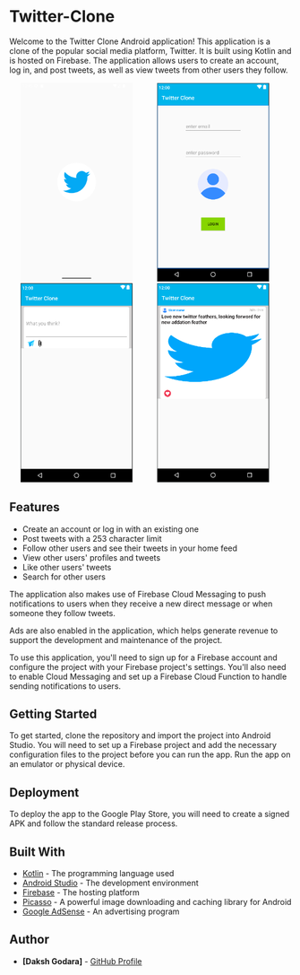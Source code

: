 # Twitter-Clone

Welcome to the Twitter Clone Android application! This application is a clone of the popular social media platform, Twitter. It is built using Kotlin and is hosted on Firebase. The application allows users to create an account, log in, and post tweets, as well as view tweets from other users they follow.

<p>
 <img src="https://github.com/dakshgodara2001/Twitter-Clone/blob/main/images/Screenshot_20230110_004700.png" width="200" style="margin: 0 20px;">
 <img src="https://github.com/dakshgodara2001/Twitter-Clone/blob/main/images/Screen%20Shot%202023-01-10%20at%206.56.37%20PM.png" width="200" style="margin: 0 20px;">
 <img src="https://github.com/dakshgodara2001/Twitter-Clone/blob/main/images/Screen%20Shot%202023-01-10%20at%207.03.04%20PM.png" width="200" style="margin: 0 20px;">
 <img src="https://github.com/dakshgodara2001/Twitter-Clone/blob/main/images/Screen%20Shot%202023-01-10%20at%207.03.50%20PM.png" width="200" style="margin: 0 20px;">
</p>

## Features

- Create an account or log in with an existing one
- Post tweets with a 253 character limit
- Follow other users and see their tweets in your home feed
- View other users' profiles and tweets
- Like other users' tweets
- Search for other users

The application also makes use of Firebase Cloud Messaging to push notifications to users when they receive a new direct message or when someone they follow tweets.

Ads are also enabled in the application, which helps generate revenue to support the development and maintenance of the project.

To use this application, you'll need to sign up for a Firebase account and configure the project with your Firebase project's settings. You'll also need to enable Cloud Messaging and set up a Firebase Cloud Function to handle sending notifications to users.

## Getting Started

To get started, clone the repository and import the project into Android Studio. You will need to set up a Firebase project and add the necessary configuration files to the project before you can run the app. Run the app on an emulator or physical device.

## Deployment

To deploy the app to the Google Play Store, you will need to create a signed APK and follow the standard release process.

## Built With

- [Kotlin](https://kotlinlang.org/) - The programming language used
- [Android Studio](https://developer.android.com/studio) - The development environment
- [Firebase](https://firebase.google.com/) - The hosting platform
- [Picasso](https://github.com/square/picasso) - A powerful image downloading and caching library for Android
- [Google AdSense](https://www.google.com/adsense/start/) - An advertising program

## Author

* **[Daksh Godara]** - [GitHub Profile](https://github.com/dakshgodara2001)
